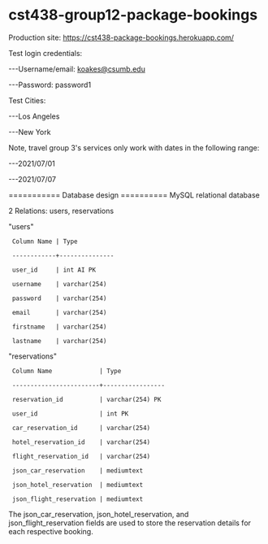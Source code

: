 # cst438-group12-package-bookings

Production site: https://cst438-package-bookings.herokuapp.com/

Test login credentials:

   ---Username/email: koakes@csumb.edu
   
   ---Password: password1
   
   
Test Cities:

   ---Los Angeles
   
   ---New York
   
   
Note, travel group 3's services only work with dates in the following range: 

   ---2021/07/01
   
   ---2021/07/07
   
   
=========== Database design ==========
MySQL relational database

2 Relations: users, reservations

  "users"
  
     Column Name | Type
     
     ------------+---------------
     
     user_id     | int AI PK
     
     username    | varchar(254)
     
     password    | varchar(254)
     
     email       | varchar(254)
     
     firstname   | varchar(254)
     
     lastname    | varchar(254)
     
    
  "reservations"
  
     Column Name             | Type
     
     ------------------------+-----------------
     
     reservation_id          | varchar(254) PK 
     
     user_id                 | int PK 
     
     car_reservation_id      | varchar(254) 
     
     hotel_reservation_id    | varchar(254) 
     
     flight_reservation_id   | varchar(254) 
     
     json_car_reservation    | mediumtext 
     
     json_hotel_reservation  | mediumtext 
     
     json_flight_reservation | mediumtext
     

The json_car_reservation, json_hotel_reservation, and json_flight_reservation 
fields are used to store the reservation details for each respective booking. 

